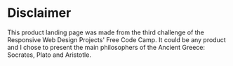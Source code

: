 # Disclaimer
 This product landing page was made from the third challenge of the Responsive Web Design Projects' Free Code Camp. It could be any product and I chose to present the main philosophers of the Ancient Greece: Socrates, Plato and Aristotle. 
